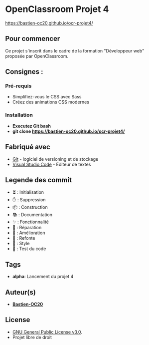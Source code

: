 # OpenClassroom Projet 4

https://bastien-oc20.github.io/ocr-projet4/


## Pour commencer


Ce projet s'inscrit dans le cadre de la formation "Développeur web" proposée par OpenClassroom.


Consignes :
-

### Pré-requis

- Simplifiez-vous le CSS avec Sass
- Créez des animations CSS modernes

### Installation

- **Executez Git bash**
- **git clone https://bastien-oc20.github.io/ocr-projet4/**


## Fabriqué avec

* [Git](https://git-scm.com/download/win) - logiciel de versioning et de stockage
* [Visual Studio Code](https://code.visualstudio.com/) - Editeur de textes


## Legende des commit

- ⏳ : Initialisation
- ✋ : Suppression
- 📦 : Construction
- 📚 : Documentation
- ✨ : Fonctionnalité
- 🐛 : Réparation
- 🚀 : Amélioration
- 🔨 : Refonte
- 🎨 : Style
- 🔬 : Test du code



## Tags

- **alpha**: Lancement du projet 4


## Auteur(s)

- [**Bastien-OC20**](https://github.com/Bastien-OC20/)



## License


* [GNU General Public License v3.0]().
* Projet libre de droit